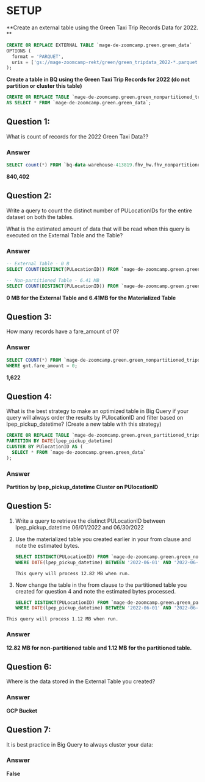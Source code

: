 # SETUP
**Create an external table using the Green Taxi Trip Records Data for 2022.
**

```sql
CREATE OR REPLACE EXTERNAL TABLE `mage-de-zoomcamp.green.green_data`
OPTIONS (
  format = 'PARQUET',
  uris = ['gs://mage-zoomcamp-rekt/green/green_tripdata_2022-*.parquet']
);
```

**Create a table in BQ using the Green Taxi Trip Records for 2022 (do not partition or cluster this table)**

```sql
CREATE OR REPLACE TABLE `mage-de-zoomcamp.green.green_nonpartitioned_tripdata`
AS SELECT * FROM `mage-de-zoomcamp.green.green_data`;
```

## Question 1:
What is count of records for the 2022 Green Taxi Data??

### Answer
```sql
SELECT count(*) FROM `bq-data-warehouse-413819.fhv_hw.fhv_nonpartitioned_tripdata`;

```
**840,402**


## Question 2:
Write a query to count the distinct number of PULocationIDs for the entire dataset on both the tables.

What is the estimated amount of data that will be read when this query is executed on the External Table and the Table?
### Answer
```sql
-- External Table - 0 B
SELECT COUNT(DISTINCT(PULocationID)) FROM `mage-de-zoomcamp.green.green_data`;

-- Non-partitioned Table - 6.41 MB
SELECT COUNT(DISTINCT(PULocationID)) FROM `mage-de-zoomcamp.green.green_nonpartitioned_tripdata`;
```
**0 MB for the External Table and 6.41MB for the Materialized Table**


## Question 3:
How many records have a fare_amount of 0?

### Answer
```sql
SELECT COUNT(*) FROM `mage-de-zoomcamp.green.green_nonpartitioned_tripdata` gnt
WHERE gnt.fare_amount = 0;
```

**1,622**

## Question 4:
What is the best strategy to make an optimized table in Big Query if your query will always order the results by PUlocationID and filter based on lpep_pickup_datetime? (Create a new table with this strategy)

```sql
CREATE OR REPLACE TABLE `mage-de-zoomcamp.green.green_partitioned_tripdata`
PARTITION BY DATE(lpep_pickup_datetime)
CLUSTER BY PUlocationID AS (
  SELECT * FROM `mage-de-zoomcamp.green.green_data`
);
```

### Answer
**Partition by lpep_pickup_datetime Cluster on PUlocationID**


## Question 5:
1. Write a query to retrieve the distinct PULocationID between lpep_pickup_datetime  06/01/2022 and 06/30/2022 

2. Use the materialized table you created earlier in your from clause and note the estimated bytes.
   ```sql
   SELECT DISTINCT(PULocationID) FROM `mage-de-zoomcamp.green.green_nonpartitioned_tripdata`
   WHERE DATE(lpep_pickup_datetime) BETWEEN '2022-06-01' AND '2022-06-30';
   ```

   `This query will process 12.82 MB when run.`

3. Now change the table in the from clause to the partitioned table you created for question 4 and note the estimated bytes processed.  

   ```sql
   SELECT DISTINCT(PULocationID) FROM `mage-de-zoomcamp.green.green_partitioned_tripdata`
   WHERE DATE(lpep_pickup_datetime) BETWEEN '2022-06-01' AND '2022-06-30';
   ```

`This query will process 1.12 MB when run.`

### Answer
**12.82 MB for non-partitioned table and 1.12 MB for the partitioned table.**

## Question 6:
Where is the data stored in the External Table you created?
### Answer
**GCP Bucket**

## Question 7:
It is best practice in Big Query to always cluster your data:
### Answer
**False**
